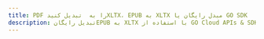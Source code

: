 ---title: PDF را به  تبدیل کنیدXLTX، EPUB به XLTX مبدل رایگان یا GO SDKdescription: تبدیل رایگانEPUB به XLTX با استفاده از GO Cloud APIs & SDK همچنین اسناد PDF را در Cloud ایجاد، ویرایش و رندر کنید.---